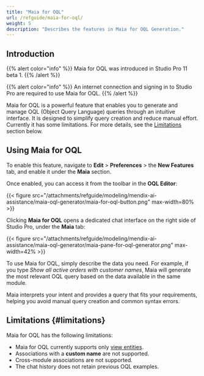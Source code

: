 ```yaml
---
title: "Maia for OQL"
url: /refguide/maia-for-oql/
weight: 5
description: "Describes the features in Maia for OQL Generation."
---
```


## Introduction

{{% alert color="info" %}}
Maia for OQL was introduced in Studio Pro 11 beta 1.
{{% /alert %}}

{{% alert color="info" %}}
An internet connection and signing in to Studio Pro are required to use Maia for OQL.
{{% /alert %}}

Maia for OQL is a powerful feature that enables you to generate and manage OQL (Object Query Language) queries through an intuitive interface. It is designed to simplify query creation and reduce manual effort. Currently it has some limitations. For more details, see the [Limitations](#limitations) section below.

## Using Maia for OQL

To enable this feature, navigate to **Edit** > **Preferences** > the **New Features** tab, and enable it under the **Maia** section.

Once enabled, you can access it from the toolbar in the **OQL Editor**:

{{< figure src="/attachments/refguide/modeling/mendix-ai-assistance/maia-oql-generator/maia-for-oql-button.png" max-width=80% >}}

Clicking **Maia for OQL** opens a dedicated chat interface on the right side of Studio Pro, under the **Maia** tab:

{{< figure src="/attachments/refguide/modeling/mendix-ai-assistance/maia-oql-generator/maia-pane-for-oql-generator.png" max-width=42% >}}

To use Maia for OQL, simply describe the data you need. For example, if you type *Show all active orders with customer names*, Maia will generate the most relevant OQL query based on the data available in the same module.

Maia interprets your intent and provides a query that fits your requirements, helping you avoid manual query creation and common syntax errors.

## Limitations {#limitations}

Maia for OQL has the following limitations:

* Maia for OQL currently supports only [view entities](/refguide/view-entities/).
* Associations with a **custom name** are not supported.
* Cross-module associations are not supported.
* The chat history does not retain previous OQL examples.
